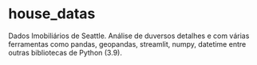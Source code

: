 # house_datas
 Dados Imobiliários de Seattle. Análise de duversos detalhes e com várias ferramentas como pandas, geopandas, streamlit, numpy, datetime entre outras bibliotecas de Python (3.9).
